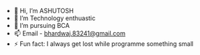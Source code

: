 - 👋 Hi, I’m ASHUTOSH 
- 👀 I’m Technology enthuastic
- 🌱 I’m pursuing BCA
- 📫 Email - bhardwaj.83241@gmail.com
- ⚡ Fun fact: I always get lost while programme something small

<!---
Ashutosh0831/Ashutosh0831 is a ✨ special ✨ repository because its `README.md` (this file) appears on your GitHub profile.
You can click the Preview link to take a look at your changes.
--->
